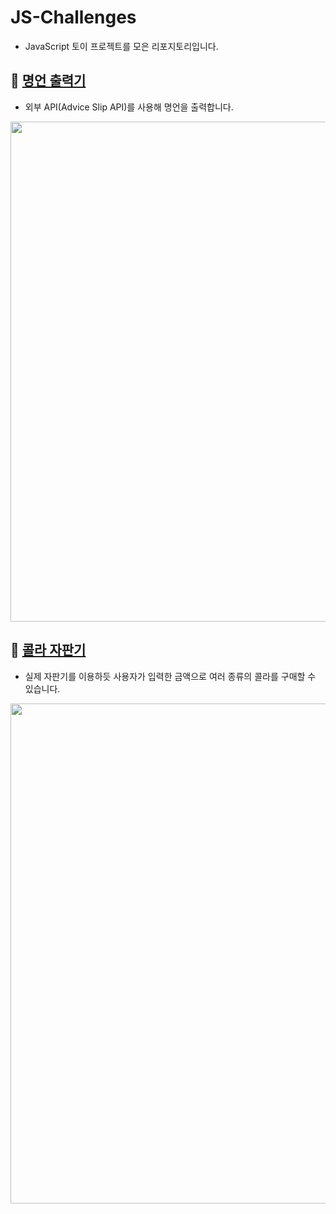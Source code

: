 # JS-Challenges
- JavaScript 토이 프로젝트를 모은 리포지토리입니다.

## 📝 [명언 출력기](https://github.com/planted-ji/JS-Challenges/tree/main/adviceGenerator)
- 외부 API(Advice Slip API)를 사용해 명언을 출력합니다.
<p align="center"><img src="https://github.com/planted-ji/JS-Challenges/assets/123479997/4eafec76-e96c-41f9-a995-03ad6a9e80f3" width="800"/>

## 📝 [콜라 자판기](https://github.com/planted-ji/JS-Challenges/tree/main/vendingMachine)
- 실제 자판기를 이용하듯 사용자가 입력한 금액으로 여러 종류의 콜라를 구매할 수 있습니다.
<p align="center"><img src="https://github.com/planted-ji/JS-Challenges/assets/123479997/21537c77-b6ef-44a0-bd9f-74f80f4c2aac" width="800"/>
